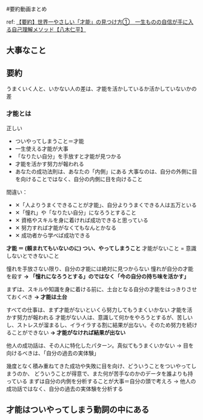 #要約動画まとめ 

ref: [【要約】世界一やさしい「才能」の見つけ方①　一生ものの自信が手に入る自己理解メソッド【八木仁平】](https://www.youtube.com/watch?v=C2ictAAqfz8)

## 大事なこと


## 要約

うまくいく人と、いかない人の差は、才能を活かしているか活かしていないかの差

### 才能とは

正しい
- ついやってしまうこと＝才能
- 一生使える才能が大事
- 「なりたい自分」を手放すと才能が見つかる
- 才能を活かす努力が報われる
- あなたの成功法則は、あなたの「内側」にある
大事なのは、自分の外側に目を向けることではなく、自分の内側に目を向けること

間違い：
- ✕「人よりうまくできることが才能」、自分よりうまくできる人は五万といる
- ✕「憧れ」や「なりたい自分」になろうとすること
- ✕ 資格やスキルを身に着ければ成功できると思っている
- ✕ 努力すれば才能がなくてもなんとかなる
- ✕ 成功者から学べば成功できる

**才能 ＝ (頼まれてもいないのに) つい、やってしまうこと**
才能がないこと = 意識しないとできないこと

憧れを手放さない限り、自分の才能には絶対に見つからない
憧れが自分の才能を殺す
**→ 「憧れになろうとする」のではなく「今の自分の持ち味を活かす」**

まずは、スキルや知識を身に着ける前に、土台となる自分の才能をはっきりさせておくべき
**→ 才能は土台**

すべての仕事は、まず才能がないといくら努力してもうまくいかない
才能を活かす努力が報われる
才能がない人は、意識して何かをやろうとするが、苦しいし、ストレスが溜まるし、イライラする割に結果が出ない。そのため努力を続けることができない
**→ 才能がなければ結果が出ない**

他人の成功話は、その人に特化したパターン。真似てもうまくいかない
→ 目を向けるべきは、「自分の過去の実体験」

幾度となく積み重ねてきた成功や失敗に目を向け、どういうことをついやってしまうのか、
どういうことが得意で、また何が苦手なのかのデータを誰よりも持っている
まずは自分の内側を分析することが大事＝自分の頭で考えろ
→ 他人の成功話ではなく、自分の過去の実体験を分析する

## 才能はついやってしまう動詞の中にある

